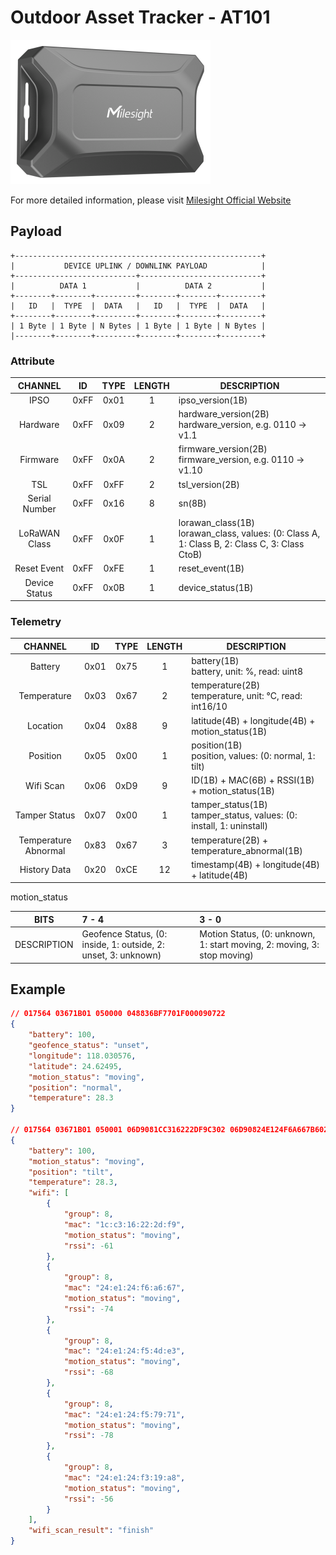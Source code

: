 # Outdoor Asset Tracker - AT101

![AT101](at101.png)

For more detailed information, please visit [Milesight Official Website](https://www.milesight.com/iot/product/lorawan-sensor/at101)

## Payload

```
+-------------------------------------------------------+
|           DEVICE UPLINK / DOWNLINK PAYLOAD            |
+---------------------------+---------------------------+
|          DATA 1           |          DATA 2           |
+--------+--------+---------+--------+--------+---------+
|   ID   |  TYPE  |  DATA   |   ID   |  TYPE  |  DATA   |
+--------+--------+---------+--------+--------+---------+
| 1 Byte | 1 Byte | N Bytes | 1 Byte | 1 Byte | N Bytes |
|--------+--------+---------+--------+--------+---------+
```

### Attribute

|    CHANNEL    |  ID  | TYPE | LENGTH | DESCRIPTION                                                                                       |
| :-----------: | :--: | :--: | :----: | ------------------------------------------------------------------------------------------------ |
|     IPSO      | 0xFF | 0x01 |   1    | ipso_version(1B)                                                                                 |
|   Hardware    | 0xFF | 0x09 |   2    | hardware_version(2B)<br/>hardware_version, e.g. 0110 -> v1.1                                     |
|   Firmware    | 0xFF | 0x0A |   2    | firmware_version(2B)<br/>firmware_version, e.g. 0110 -> v1.10                                    |
|      TSL      | 0xFF | 0xFF |   2    | tsl_version(2B)                                                                                  |
| Serial Number | 0xFF | 0x16 |   8    | sn(8B)                                                                                           |
| LoRaWAN Class | 0xFF | 0x0F |   1    | lorawan_class(1B)<br/>lorawan_class, values: (0: Class A, 1: Class B, 2: Class C, 3: Class CtoB) |
|  Reset Event  | 0xFF | 0xFE |   1    | reset_event(1B)                                                                                  |
| Device Status | 0xFF | 0x0B |   1    | device_status(1B)                                                                                |

### Telemetry

|       CHANNEL        |  ID  | TYPE | LENGTH | DESCRIPTION                                                              |
| :------------------: | :--: | :--: | :----: | ----------------------------------------------------------------------- |
|       Battery        | 0x01 | 0x75 |   1    | battery(1B)<br/>battery, unit: %, read: uint8                           |
|     Temperature      | 0x03 | 0x67 |   2    | temperature(2B)<br/>temperature, unit: °C, read: int16/10               |
|       Location       | 0x04 | 0x88 |   9    | latitude(4B) + longitude(4B) + motion_status(1B)                        |
|       Position       | 0x05 | 0x00 |   1    | position(1B)<br/>position, values: (0: normal, 1: tilt)                 |
|      Wifi Scan       | 0x06 | 0xD9 |   9    | ID(1B) + MAC(6B) + RSSI(1B) + motion_status(1B)                         |
|    Tamper Status     | 0x07 | 0x00 |   1    | tamper_status(1B)<br/>tamper_status, values: (0: install, 1: uninstall) |
| Temperature Abnormal | 0x83 | 0x67 |   3    | temperature(2B) + temperature_abnormal(1B)                              |
|     History Data     | 0x20 | 0xCE |   12   | timestamp(4B) + longitude(4B) + latitude(4B)                            |

motion_status

|    BITS     | 7 - 4                                                          | 3 - 0                                                                   |
| :---------: | :------------------------------------------------------------- | :---------------------------------------------------------------------- |
| DESCRIPTION | Geofence Status, (0: inside, 1: outside, 2: unset, 3: unknown) | Motion Status, (0: unknown, 1: start moving, 2: moving, 3: stop moving) |

## Example

```json
// 017564 03671B01 050000 048836BF7701F000090722
{
    "battery": 100,
    "geofence_status": "unset",
    "longitude": 118.030576,
    "latitude": 24.62495,
    "motion_status": "moving",
    "position": "normal",
    "temperature": 28.3
}

// 017564 03671B01 050001 06D9081CC316222DF9C302 06D90824E124F6A667B602 06D90824E124F54DE3BC02 06D90824E124F57971B202 06D90824E124F319A8C802
{
    "battery": 100,
    "motion_status": "moving",
    "position": "tilt",
    "temperature": 28.3,
    "wifi": [
        {
            "group": 8,
            "mac": "1c:c3:16:22:2d:f9",
            "motion_status": "moving",
            "rssi": -61
        },
        {
            "group": 8,
            "mac": "24:e1:24:f6:a6:67",
            "motion_status": "moving",
            "rssi": -74
        },
        {
            "group": 8,
            "mac": "24:e1:24:f5:4d:e3",
            "motion_status": "moving",
            "rssi": -68
        },
        {
            "group": 8,
            "mac": "24:e1:24:f5:79:71",
            "motion_status": "moving",
            "rssi": -78
        },
        {
            "group": 8,
            "mac": "24:e1:24:f3:19:a8",
            "motion_status": "moving",
            "rssi": -56
        }
    ],
    "wifi_scan_result": "finish"
}
```

